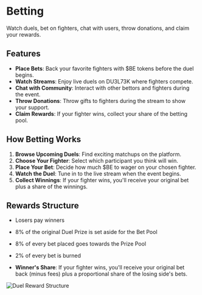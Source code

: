 # Betting

Watch duels, bet on fighters, chat with users, throw donations, and claim your rewards.

## Features

- **Place Bets**: Back your favorite fighters with $BE tokens before the duel begins.
- **Watch Streams**: Enjoy live duels on DU3L73K where fighters compete.
- **Chat with Community**: Interact with other bettors and fighters during the event.
- **Throw Donations**: Throw gifts to fighters during the stream to show your support.
- **Claim Rewards**: If your fighter wins, collect your share of the betting pool.

## How Betting Works

1. **Browse Upcoming Duels**: Find exciting matchups on the platform.
2. **Choose Your Fighter**: Select which participant you think will win.
3. **Place Your Bet**: Decide how much $BE to wager on your chosen fighter.
4. **Watch the Duel**: Tune in to the live stream when the event begins.
5. **Collect Winnings**: If your fighter wins, you'll receive your original bet plus a share of the winnings.

## Rewards Structure
- Losers pay winners
- 8% of the original Duel Prize is set aside for the Bet Pool
- 8% of every bet placed goes towards the Prize Pool
- 2% of every bet is burned

- **Winner's Share**: If your fighter wins, you'll receive your original bet back (minus fees) plus a proportional share of the losing side's bets.

![Duel Reward Structure](/guide/reward_structure.png)
